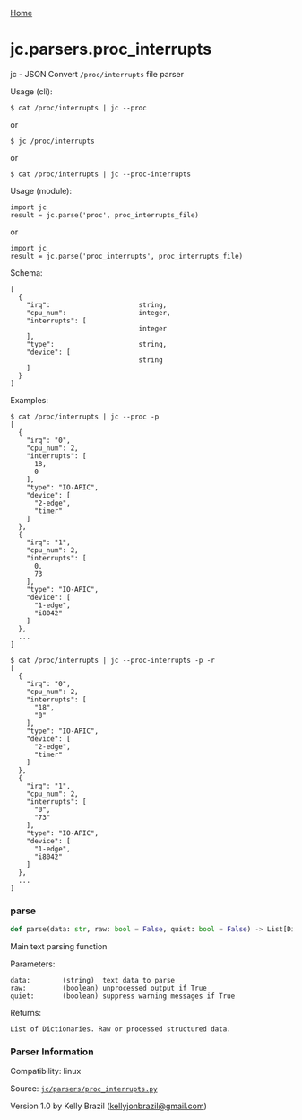 [Home](https://kellyjonbrazil.github.io/jc/)
<a id="jc.parsers.proc_interrupts"></a>

# jc.parsers.proc\_interrupts

jc - JSON Convert `/proc/interrupts` file parser

Usage (cli):

    $ cat /proc/interrupts | jc --proc

or

    $ jc /proc/interrupts

or

    $ cat /proc/interrupts | jc --proc-interrupts

Usage (module):

    import jc
    result = jc.parse('proc', proc_interrupts_file)

or

    import jc
    result = jc.parse('proc_interrupts', proc_interrupts_file)

Schema:

    [
      {
        "irq":                      string,
        "cpu_num":                  integer,
        "interrupts": [
                                    integer
        ],
        "type":                     string,
        "device": [
                                    string
        ]
      }
    ]

Examples:

    $ cat /proc/interrupts | jc --proc -p
    [
      {
        "irq": "0",
        "cpu_num": 2,
        "interrupts": [
          18,
          0
        ],
        "type": "IO-APIC",
        "device": [
          "2-edge",
          "timer"
        ]
      },
      {
        "irq": "1",
        "cpu_num": 2,
        "interrupts": [
          0,
          73
        ],
        "type": "IO-APIC",
        "device": [
          "1-edge",
          "i8042"
        ]
      },
      ...
    ]

    $ cat /proc/interrupts | jc --proc-interrupts -p -r
    [
      {
        "irq": "0",
        "cpu_num": 2,
        "interrupts": [
          "18",
          "0"
        ],
        "type": "IO-APIC",
        "device": [
          "2-edge",
          "timer"
        ]
      },
      {
        "irq": "1",
        "cpu_num": 2,
        "interrupts": [
          "0",
          "73"
        ],
        "type": "IO-APIC",
        "device": [
          "1-edge",
          "i8042"
        ]
      },
      ...
    ]

<a id="jc.parsers.proc_interrupts.parse"></a>

### parse

```python
def parse(data: str, raw: bool = False, quiet: bool = False) -> List[Dict]
```

Main text parsing function

Parameters:

    data:        (string)  text data to parse
    raw:         (boolean) unprocessed output if True
    quiet:       (boolean) suppress warning messages if True

Returns:

    List of Dictionaries. Raw or processed structured data.

### Parser Information
Compatibility:  linux

Source: [`jc/parsers/proc_interrupts.py`](https://github.com/kellyjonbrazil/jc/blob/master/jc/parsers/proc_interrupts.py)

Version 1.0 by Kelly Brazil (kellyjonbrazil@gmail.com)
